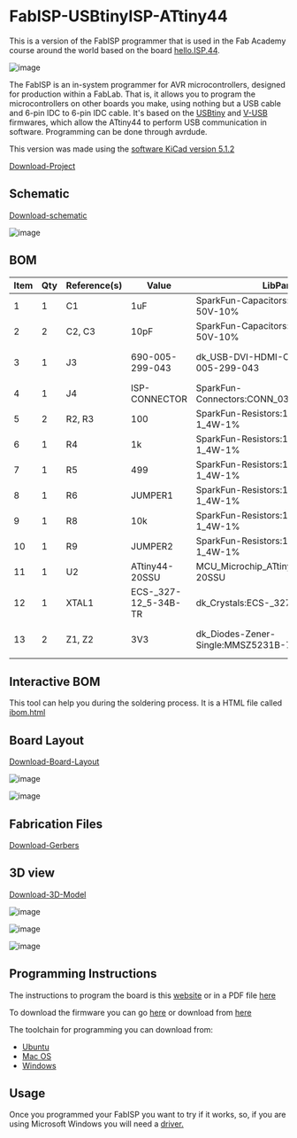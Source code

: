 # FabISP-USBtinyISP-ATtiny44
This is a version of the FabISP programmer that is used in the Fab Academy course around the world based on the board [hello.ISP.44](http://academy.cba.mit.edu/classes/embedded_programming/index.html#programmers).

![image](USBtiny-ISP-Programmer-ATtiny44/Images-Reference/hello.ISP.44.svg)

The FabISP is an in-system programmer for AVR microcontrollers, designed for production within a FabLab. That is, it allows you to program the microcontrollers on other boards you make, using nothing but a USB cable and 6-pin IDC to 6-pin IDC cable. It's based on the [USBtiny](https://dicks.home.xs4all.nl/avr/usbtiny/) and [V-USB](www.obdev.at/products/vusb/) firmwares, which allow the ATtiny44 to perform USB communication in software. Programming can be done through avrdude. 

This version was made using the [software KiCad version 5.1.2](https://kicad.org/)

[Download-Project](USBtiny-ISP-Programmer-ATtiny44/USBtiny-ISP-Programme-ATtiny44.pro)

## Schematic

[Download-schematic](USBtiny-ISP-Programmer-ATtiny44/USBtiny-ISP-Programme-ATtiny44.sch)

![image](USBtiny-ISP-Programmer-ATtiny44/Images-Schematic/Schematic-Layout.svg)

## BOM

Item|Qty|Reference(s)|Value|LibPart|Footprint|Datasheet|Category
-|-|-|-|-|-|-|-
1	|1	|C1	|1uF	|SparkFun-Capacitors:1.0UF-1206-50V-10%	|1206
2	|2	|C2, C3	|10pF	|SparkFun-Capacitors:1.0UF-1206-50V-10%	|1206
3	|1	|J3	|690-005-299-043	|dk_USB-DVI-HDMI-Connectors:690-005-299-043	|digikey-footprints:USB_Mini_B_Female_690-005-299-043	|http://files.edac.net/690-005-299-043.pdf	|Connectors, Interconnects
4	|1	|J4	|ISP-CONNECTOR	|SparkFun-Connectors:CONN_03X2FEMALE_SMD	|2X3_SMD
5	|2	|R2, R3	|100	|SparkFun-Resistors:10OHM-1206-1_4W-1%	|1206
6	|1	|R4	|1k	|SparkFun-Resistors:10OHM-1206-1_4W-1%	|1206
7	|1	|R5	|499	|SparkFun-Resistors:10OHM-1206-1_4W-1%	|1206
8	|1	|R6	|JUMPER1	|SparkFun-Resistors:10OHM-1206-1_4W-1%	|1206
9	|1	|R8	|10k	|SparkFun-Resistors:10OHM-1206-1_4W-1%	|1206
10	|1	|R9	|JUMPER2	|SparkFun-Resistors:10OHM-1206-1_4W-1%	|1206
11	|1	|U2	|ATtiny44-20SSU	|MCU_Microchip_ATtiny:ATtiny44-20SSU	|Package_SO:SOIC-14_3.9x8.7mm_P1.27mm	|http://ww1.microchip.com/downloads/en/DeviceDoc/doc8006.pdf
12	|1	|XTAL1	|ECS-_327-12_5-34B-TR	|dk_Crystals:ECS-_327-12_5-34B-TR	|digikey-footprints:SMD-2_3.2x1.5mm	|http://www.ecsxtal.com/store/pdf/ecx-31b.pdf	|Crystals, Oscillators, Resonators
13	|2	|Z1, Z2	|3V3	|dk_Diodes-Zener-Single:MMSZ5231B-7-F	|digikey-footprints:SOD-123	|https://www.diodes.com/assets/Datasheets/ds18010.pdf	|Discrete Semiconductor Products

## Interactive BOM

This tool can help you during the soldering process.
It is a HTML file called [ibom.html](USBtiny-ISP-Programmer-ATtiny44/bom/ibom.html)

## Board Layout 

[Download-Board-Layout](USBtiny-ISP-Programmer-ATtiny44/USBtiny-ISP-Programmer-ATtiny44.kicad_pcb)

![image](USBtiny-ISP-Programmer-ATtiny44/Images-Board/Board-Layout.svg)

![image](USBtiny-ISP-Programmer-ATtiny44/Images-Board/USBtiny-ISP-Programmer-ATtiny44-F_SilkS-Paste-Mask-Fab-Cu.svg)

## Fabrication Files

[Download-Gerbers](USBtiny-ISP-Programmer-ATtiny44/Gerber/USBtiny-ISP-Programme-ATtiny44-Gerber.zip)

## 3D view

[Download-3D-Model](USBtiny-ISP-Programmer-ATtiny44/3D-Model/USBtiny-ISP-Programmer-ATtiny44.step)

![image](USBtiny-ISP-Programmer-ATtiny44/Images-Board/Board-Layout-01.svg)

![image](USBtiny-ISP-Programmer-ATtiny44/Images-Board/Board-Layout-02.svg)

![image](USBtiny-ISP-Programmer-ATtiny44/Images-Board/Board-Layout-03.svg)

## Programming Instructions

The instructions to program the board is this [website](http://archive.fabacademy.org/archives/2016/doc/programming_FabISP.html) or in a PDF file [here](USBtiny-ISP-Programmer-ATtiny44/Firmware-Instructions/USBtiny-ISP-Programmer-ATtiny44-ProgrammingInstructions.pdf)

To download the firmware you can go [here](http://academy.cba.mit.edu/classes/embedded_programming/firmware.zip) or download from [here](USBtiny-ISP-Programmer-ATtiny44/Firmware-Instructions/firmware.zip)

The toolchain for programming you can download from:
- [Ubuntu](http://ubuntuhandbook.org/index.php/2017/01/install-avrdude-6-4-ubuntu-16-04/)
- [Mac OS](https://www.ladyada.net/learn/avr/setup-mac.html)
- [Windows](https://www.ladyada.net/learn/avr/setup-win.html)

## Usage

Once you programmed your FabISP you want to try if it works, so, if you are using Microsoft Windows you will need a [driver.](https://learn.adafruit.com/usbtinyisp/drivers)

